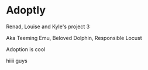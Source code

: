 # Adoptly

Renad, Louise and Kyle's project 3

Aka Teeming Emu, Beloved Dolphin, Responsible Locust

Adoption is cool

hiiii guys
